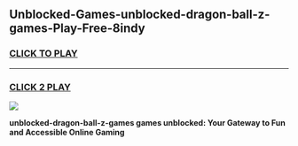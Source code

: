 
## Unblocked-Games-unblocked-dragon-ball-z-games-Play-Free-8indy
<h3>
<a href="https://premium76.site?title=unblocked-dragon-ball-z-games&ref=20A">CLICK TO PLAY</a></h3>
<hr>

<h3>
<a href="https://premium76.site?title=unblocked-dragon-ball-z-games&ref=20A">CLICK 2 PLAY</a>
  
</h3>

<a href="https://premium76.site?title=unblocked-dragon-ball-z-games&ref=20A"><img src="https://clearcache.store/games.png"></a>


**unblocked-dragon-ball-z-games games unblocked: Your Gateway to Fun and Accessible Online Gaming**
